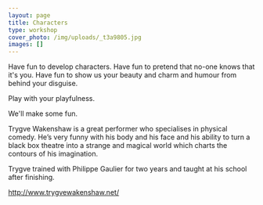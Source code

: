 ```yaml
---
layout: page
title: Characters
type: workshop
cover_photo: /img/uploads/_t3a9805.jpg
images: []
---
```

Have fun to develop characters. Have fun to pretend that no-one knows that it's you. Have fun to show us your beauty and charm and humour from behind your disguise.

Play with your playfulness.

We'll make some fun.



Trygve Wakenshaw is a great performer who specialises in physical comedy. He’s very funny with his body and his face and his ability to turn a black box theatre into a strange and magical world which charts the contours of his imagination.

Trygve trained with Philippe Gaulier for two years and taught at his school after finishing.



<http://www.trygvewakenshaw.net/>
